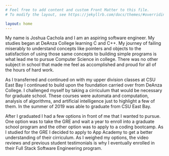 ```yaml
---
# Feel free to add content and custom Front Matter to this file.
# To modify the layout, see https://jekyllrb.com/docs/themes/#overriding-theme-defaults

layout: home
---
```

My name is Joshua Cachola and I am an aspiring software engineer. My studies began at DeAnza College learning C and C++. My journey of failing miserably to understand concepts like pointers and objects to the satisfaction of using those same concepts to building simple programs is what lead me to pursue Computer Science in college. There was no other subject in school that made me feel as accomplished and proud for all of the hours of hard work. 

As I transferred and continued on with my upper division classes at CSU East Bay I continued to build upon the foundation carried over from DeAnza College. I challenged myself by taking a cirriculum that would be necessary for graduate school. These courses were automata and computation, analysis of algorithms, and artificial intelligence just to highlight a few of them. In the summer of 2019 was able to graduate from CSU East Bay.

After I graduated I had a few options in front of me that I wanted to pursue. One option was to take the GRE and wait a year to enroll into a graduate school program and the other option was to apply to a coding bootcamp. As I studied for the GRE I decided to apply to App Academy to get a better understanding of their cirriculum. As I weighed my options, the video reviews and previous student testimonials is why I eventually enrolled in their Full Stack Software Engineering program. 
